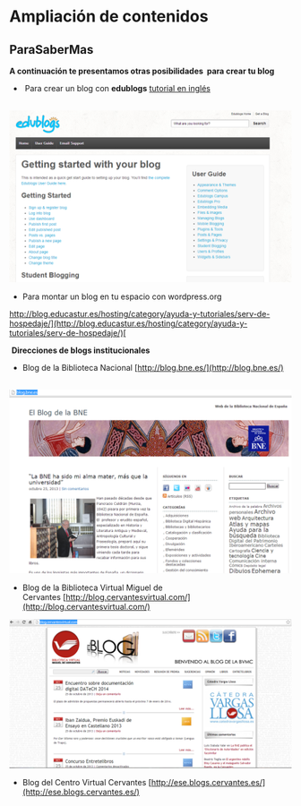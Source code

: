 # Ampliación de contenidos

## ParaSaberMas

**A continuación te presentamos otras posibilidades  para crear tu blog**

*    Para crear un blog con **edublogs** [tutorial en inglés](http://help.edublogs.org/getting-started-with-edublogs)

 ![Página inicial de edublogs](img/edublog.png "Página inicial de edublogs")

*   Para montar un blog en tu espacio con wordpress.org

[http://blog.educastur.es/hosting/category/ayuda-y-tutoriales/serv-de-hospedaje/](http://blog.educastur.es/hosting/category/ayuda-y-tutoriales/serv-de-hospedaje/)[  
](http://web.educastur.princast.es/servicio/documentos/edublog_v01.pdf)

 **Direcciones de blogs institucionales**

*   Blog de la Biblioteca Nacional [http://blog.bne.es/](http://blog.bne.es/)


 ![Blog de la Biblioteca Nacional](img/blog5.png "Blog de la Biblioteca Nacional")

*   Blog de la Biblioteca Virtual Miguel de Cervantes [http://blog.cervantesvirtual.com/](http://blog.cervantesvirtual.com/)


![Blog de la Biblioteca Virtual Miguel de Cervantes](img/Blog6.png)

*   Blog del Centro Virtual Cervantes [http://ese.blogs.cervantes.es/](http://ese.blogs.cervantes.es/)

